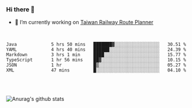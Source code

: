 ### Hi there 👋

- 🔭 I’m currently working on [Taiwan Railway Route Planner](https://github.com/Taiwan-Railway-Route-Planner)

<br/>

<!--START_SECTION:waka-->

```text
Java             5 hrs 50 mins   ███████▓░░░░░░░░░░░░░░░░░   30.51 %
YAML             4 hrs 40 mins   ██████░░░░░░░░░░░░░░░░░░░   24.39 %
Markdown         3 hrs 1 min     ████░░░░░░░░░░░░░░░░░░░░░   15.77 %
TypeScript       1 hr 56 mins    ██▓░░░░░░░░░░░░░░░░░░░░░░   10.15 %
JSON             1 hr            █▒░░░░░░░░░░░░░░░░░░░░░░░   05.27 %
XML              47 mins         █░░░░░░░░░░░░░░░░░░░░░░░░   04.10 %
```

<!--END_SECTION:waka-->

<br/>
<br/>

![Anurag's github stats](https://github-readme-stats.vercel.app/api?username=DepickereSven&show_icons=true&theme=tokyonight)



<!--
**DepickereSven/DepickereSven** is a ✨ _special_ ✨ repository because its `README.md` (this file) appears on your GitHub profile.

Here are some ideas to get you started:

- 🔭 I’m currently working on ...
- 🌱 I’m currently learning ...
- 👯 I’m looking to collaborate on ...
- 🤔 I’m looking for help with ...
- 💬 Ask me about ...
- 📫 How to reach me: ...
- 😄 Pronouns: ...
- ⚡ Fun fact: ...
-->
